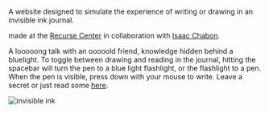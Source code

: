 A website designed to simulate the experience of writing or drawing in an invisible ink journal.

made at the [Recurse Center](https://www.recurse.com/) in collaboration with [Isaac Chabon](https://ichabon.com/).

A looooong talk with an ooooold friend, knowledge hidden behind a bluelight. 
To toggle between drawing and reading in the journal, hitting the spacebar will turn the pen to a blue light flashlight, or the flashlight to a pen. When the pen is visible, press down with your mouse to write. Leave a secret or just read some [here](https://invisible-ink.onrender.com/). 

![invisible ink](https://m.media-amazon.com/images/I/61PPnk3lCfL.jpg)
